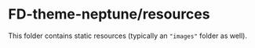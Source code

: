 # FD-theme-neptune/resources

This folder contains static resources (typically an `"images"` folder as well).
